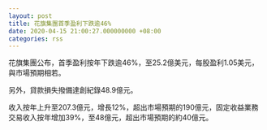```yaml
---
layout: post
title: 花旗集團首季盈利下跌逾46%
date: 2020-04-15 21:00:27.000000000 +08:00
categories: rss
---
```


花旗集團公布，首季盈利按年下跌逾46%，至25.2億美元，每股盈利1.05美元，與市場預期相若。

另外，貸款損失撥備達創紀錄48.9億元。

收入按年上升至207.3億元，增長12%，超出市場預期的190億元，固定收益業務交易收入按年增加39%，至48億元，超出市場預期的約40億元。

